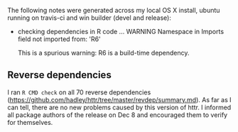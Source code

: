The following notes were generated across my local OS X install, ubuntu running on travis-ci and win builder (devel and release):

* checking dependencies in R code ... WARNING
  Namespace in Imports field not imported from: 'R6'

  This is a spurious warning: R6 is a build-time dependency.

## Reverse dependencies

I ran `R CMD check` on all 70 reverse dependencies (https://github.com/hadley/httr/tree/master/revdep/summary.md). As far as I can tell, there are no new problems caused by this version of httr.  I informed all package authors of the release on Dec 8 and encouraged them to verify for themselves.
